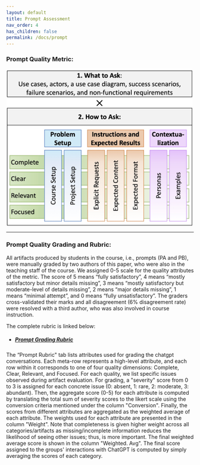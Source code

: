 ```yaml
---
layout: default
title: Prompt Assessment
nav_order: 4
has_children: false
permalink: /docs/prompt
---
```

### Prompt Quality Metric:

<!-- ![image](../img/promptQuality.jpg) -->
<img src="../img/promptQuality.jpg" alt="prompts" width="500" height="422">

---

### Prompt Quality Grading and Rubric: 
All artifacts produced by students in the course, i.e., prompts (PA and PB), were manually graded by two authors of this paper, who were also in the teaching staff of the course. We assigned 0-5 scale for the quality attributes of the metric. The score of 5 means “fully satisfactory”, 4 means “mostly satisfactory but minor details missing”, 3 means “mostly satisfactory but moderate-level of details missing”, 2 means “major details missing”, 1 means “minimal attempt”, and 0 means “fully unsatisfactory”. The graders cross-validated their marks and all disagreement (6% disagreement rate) were resolved with a third author, who was also involved in course instruction.

The complete rubric is linked below:

- ##### [Prompt Grading Rubric](data/RequirementsandPromptRubric.xlsx)

The “Prompt Rubric" tab lists attributes used for grading the chatgpt conversations. 
Each meta-row represents a high-level attribute, and each row within it corresponds to one of four quality dimensions: Complete, Clear, Relevant, and Focused.
For each quality, we list specific issues observed during artifact evaluation.
For grading, a "severity" score from 0 to 3 is assigned for each concrete issue (0: absent, 1: rare, 2: moderate, 3: abundant). 
Then, the aggregate score (0-5) for each attribute is computed by translating the total sum of severity scores to the likert scale using the conversion criteria mentioned under the column "Conversion".
Finally, the scores from different attributes are aggregated as the weighted average of each attribute. The weights used for each attribute are presented in the column "Weight".
Note that completeness is given higher weight across all categories/artifacts as missing/incomplete information reduces the likelihood of seeing other issues; thus, is more important.
The final weighted average score is shown in the column "Weighted. Avg".
The final score assigned to the groups' interactions with ChatGPT is computed by simply averaging the scores of each category.